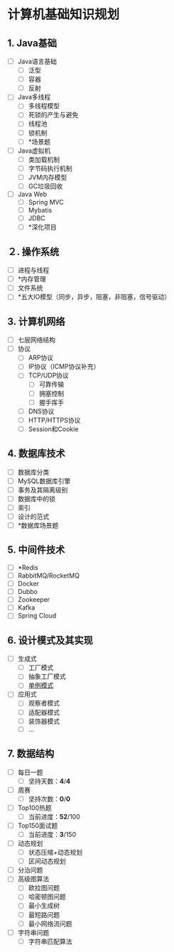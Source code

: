 # 计算机基础知识规划

## 1. Java基础

- [ ] Java语言基础
  - [ ] 泛型
  - [ ] 容器
  - [ ] 反射
- [ ] Java多线程
  - [ ] 多线程模型
  - [ ] 死锁的产生与避免
  - [ ] 线程池
  - [ ] 锁机制
  - [ ] *场景题
- [ ] Java虚拟机
  - [ ] 类加载机制
  - [ ] 字节码执行机制
  - [ ] JVM内存模型
  - [ ] GC垃圾回收
- [ ] Java Web
  - [ ] Spring MVC
  - [ ] Mybatis
  - [ ] JDBC
  - [ ] *深化项目

## ２. 操作系统

- [ ] 进程与线程
- [ ] *内存管理
- [ ] 文件系统
- [ ] *五大IO模型（同步，异步，阻塞，非阻塞，信号驱动）

## 3. 计算机网络

- [ ] 七层网络结构
- [ ] 协议
  - [ ] ARP协议
  - [ ] IP协议（ICMP协议补充）
  - [ ] TCP/UDP协议
    - [ ] 可靠传输
    - [ ] 拥塞控制
    - [ ] 握手挥手
  - [ ] DNS协议
  - [ ] HTTP/HTTPS协议
  - [ ] Session和Cookie

## 4. 数据库技术

- [ ] 数据库分类
- [ ] MySQL数据库引擎
- [ ] 事务及其隔离级别
- [ ] 数据库中的锁
- [ ] 索引
- [ ] 设计的范式
- [ ] *数据库场景题

## 5. 中间件技术

- [ ] *Redis
- [ ] RabbitMQ/RocketMQ
- [ ] Docker
- [ ] Dubbo
- [ ] Zookeeper
- [ ] Kafka
- [ ] Spring Cloud

## 6. 设计模式及其实现

- [ ] 生成式
  - [ ] 工厂模式
  - [ ] 抽象工厂模式
  - [ ] [单例模式](./design_pattern/singleton.html)
- [ ] 应用式
  - [ ] 观察者模式
  - [ ] 适配器模式
  - [ ] 装饰器模式
  - [ ] ...

## 7. 数据结构

- [ ] 每日一题
  - [ ] 坚持天数：**4**/**4**

- [ ] 周赛
  - [ ] 坚持次数：**0**/**0**
- [ ] Top100热题
  - [ ] 当前进度：**52**/100
- [ ] Top150面试题
  - [ ] 当前进度：**3**/150
- [ ] 动态规划
  - [ ] 状态压缩+动态规划
  - [ ] 区间动态规划
- [ ] 分治问题
- [ ] 高级图算法
  - [ ] 欧拉图问题
  - [ ] 哈密顿图问题
  - [ ] 最小生成树
  - [ ] 最短路问题
  - [ ] 最小网络流问题

- [ ] 字符串问题
  - [ ] 字符串匹配算法
